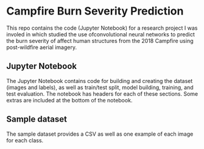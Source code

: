 # Campfire Burn Severity Prediction
This repo contains the code (Jupyter Notebook) for a research project I was involed in which studied
the use ofconvolutional neural networks to predict the burn severity of affect human structures from
the 2018 Campfire using post-wildfire aerial imagery. 

## Jupyter Notebook 
The Jupyter Notebook contains code for building and creating the dataset (images and labels), as
well as train/test split, model building, training, and test evaluation. The notebook has headers
for each of these sections. Some extras are included at the bottom of the notebook. 

## Sample dataset 
The sample dataset provides a CSV as well as one example of each image for each class. 
